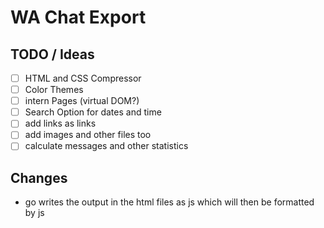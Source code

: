 # WA Chat Export

## TODO / Ideas
- [ ] HTML and CSS Compressor
- [ ] Color Themes
- [ ] intern Pages (virtual DOM?)
- [ ] Search Option for dates and time
- [ ] add links as links
- [ ] add images and other files too
- [ ] calculate messages and other statistics

## Changes
- go writes the output in the html files as js which will then
be formatted by js
